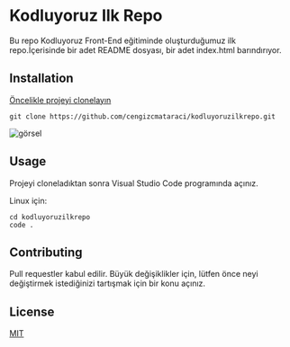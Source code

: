 # Kodluyoruz Ilk Repo

Bu repo Kodluyoruz Front-End eğitiminde oluşturduğumuz ilk repo.İçerisinde bir adet README dosyası, bir adet index.html barındırıyor.

## Installation

[Öncelikle projeyi clonelayın](https://github.com/tumenejder/kodluyoruzilkrepo.git)

```
git clone https://github.com/cengizcmataraci/kodluyoruzilkrepo.git

```

![görsel](https://bilginc.com/blog/proje-yoneticiligi-nedir.jpg)

## Usage

Projeyi cloneladıktan sonra Visual Studio Code programında açınız.

Linux için:

```
cd kodluyoruzilkrepo
code .
```
## Contributing

Pull requestler kabul edilir. Büyük değişiklikler için, lütfen önce neyi değiştirmek istediğinizi tartışmak için bir konu açınız.

## License

[MIT](https://choosealicense.com/licenses/mit/)
